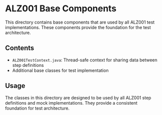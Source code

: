 # ALZ001 Base Components

This directory contains base components that are used by all ALZ001 test implementations. These components provide the foundation for the test architecture.

## Contents

- `ALZ001TestContext.java`: Thread-safe context for sharing data between step definitions
- Additional base classes for test implementation

## Usage

The classes in this directory are designed to be used by all ALZ001 step definitions and mock implementations. They provide a consistent foundation for test architecture.